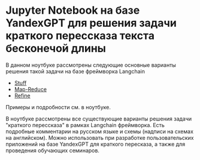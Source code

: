 # Jupyter Notebook на базе YandexGPT для решения задачи краткого перессказа текста бесконечой длины

В данном ноутбуке рассмотрены следующие основные варианты решения такой задачи на базе фреймворка Langchain
- [Stuff](https://python.langchain.com/docs/modules/chains#lcel-chains)
- [Map-Reduce](https://python.langchain.com/docs/modules/chains#legacy-chains)
- [Refine](https://python.langchain.com/docs/modules/chains#legacy-chains)

Примеры и подробности см. в ноутбуке.

В ноутбуке рассмотрены все существующие варианты решения задачи "краткого перессказа" в рамках Langchain фреймворка. Есть подробные комментарии на русском языке и схемы (надписи на схемах на английском).
Можно использовать при разработке пользовательских приложений на базе YandexGPT для краткого пересказа, а также для проведения обучающих семинаров.